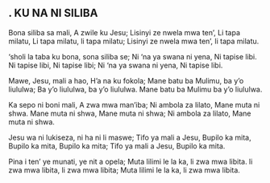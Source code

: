 ## . KU NA NI SILIBA

Bona siliba sa mali, A zwile ku Jesu;
Lisinyi ze nwela mwa ten’, Li tapa milatu,
Li tapa milatu, li tapa milatu;
Lisinyi ze nwela mwa ten’, li tapa milatu.


‘sholi la taba ku bona, sona siliba se;
Ni ‘na ya swana ni yena, Ni tapise libi.
Ni tapise libi, Ni tapise libi;
Ni ‘na ya swana ni yena, Ni tapise libi.


Mawe, Jesu, mali a hao, H’a na ku fokola;
Mane batu ba Mulimu, ba y’o liululwa;
Ba y’o liululwa, ba y’o liululwa.
Mane batu ba Mulimu ba y’o liululwa.


Ka sepo ni boni mali, A zwa mwa man’iba;
Ni ambola za lilato, Mane muta ni shwa.
Mane muta ni shwa, Mane muta ni shwa;
Ni ambola za lilato, Mane muta ni shwa.


Jesu wa ni lukiseza, ni ha ni li maswe;
Tifo ya mali a Jesu, Bupilo ka mita,
Bupilo ka mita, Bupilo ka mita;
Tifo ya mali a Jesu, Bupilo ka mita.


Pina i ten’ ye munati, ye nit a opela;
Muta lilimi le la ka, li zwa mwa libita.
li zwa mwa libita, li zwa mwa libita;
Muta lilimi le la ka, li zwa mwa libita.



